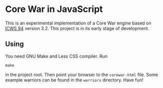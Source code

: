 # Core War in JavaScript

This is an experimental implementation of a Core War engine based on
[ICWS 94](http://www.koth.org/info/icws94.html) version 3.2. This project is
in its early stage of development.

## Using

You need GNU Make and Less CSS compiler. Run

```
make
```

in the project root. Then point your browser to the `corewar.html` file. Some
example warriors can be found in the `warriors` directory. Have fun!
